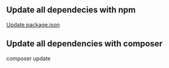 ## Update all dependecies with npm
[Update package.json](https://www.campusmvp.es/recursos/post/truco-actualizar-a-la-ultima-las-versiones-de-dependencias-npm-en-package-json.aspx)

## Update all dependencies with composer
composer update